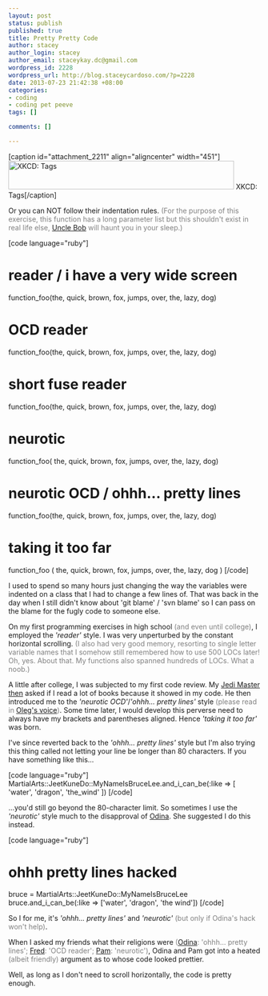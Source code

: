 ```yaml
--- 
layout: post
status: publish
published: true
title: Pretty Pretty Code
author: stacey
author_login: stacey
author_email: staceykay.dc@gmail.com
wordpress_id: 2228
wordpress_url: http://blog.staceycardoso.com/?p=2228
date: 2013-07-23 21:42:38 +08:00
categories: 
- coding
- coding pet peeve
tags: []

comments: []

---
```

[caption id="attachment_2211" align="aligncenter" width="451"]<a href="http://xkcd.com/1144/"><img class="size-full wp-image-2211" title="&lt;A&gt;: Like &lt;/a&gt;this. " alt="XKCD: Tags" src="http://blog.staceycardoso.com/wp-content/uploads/2013/07/tags-1.png" width="451" height="57" /></a> XKCD: Tags[/caption]

Or you can NOT follow their indentation rules.
<span style="color: #808080;">(For the purpose of this exercise, this function has a long parameter list but this shouldn't exist in real life else, <a href="http://www.cleancoders.com/" target="_blank">Uncle Bob</a> will haunt you in your sleep.)</span>

[code language="ruby"]
# reader / i have a very wide screen
function_foo(the, quick, brown, fox, jumps, over, the, lazy, dog)

# OCD reader
function_foo(the, quick, brown, fox,
             jumps, over, the, lazy,
             dog)

# short fuse reader
function_foo(the, quick, brown,
  fox, jumps, over, the, lazy,
  dog)

# neurotic
function_foo(
  the,
  quick,
  brown,
  fox,
  jumps,
  over,
  the,
  lazy,
  dog)

# neurotic OCD / ohhh... pretty lines
function_foo(the,
             quick,
             brown,
             fox,
             jumps,
             over,
             the,
             lazy,
             dog)

# taking it too far
function_foo
(
  the,
  quick,
  brown,
  fox,
  jumps,
  over,
  the,
  lazy,
  dog
)
[/code]
<p class="clean">I used to spend so many hours just changing the way the variables were indented on a class that I had to change a few lines of. That was back in the day when I still didn't know about 'git blame' / 'svn blame' so I can pass on the blame for the fugly code to someone else.</p>
On my first programming exercises in high school<span style="color: #808080;"> (and even until college)</span>, I employed the <em>'reader'</em> style. I was very unperturbed by the constant horizontal scrolling. <span style="color: #808080;">(I also had very good memory, resorting to single letter variable names that I somehow still remembered how to use 500 LOCs later! Oh, yes. About that. My functions also spanned hundreds of LOCs. What a noob.)</span>

A little after college, I was subjected to my first code review. My <a href="https://www.facebook.com/joanrey.sedigo/" target="_blank">Jedi Master then</a> asked if I read a lot of books because it showed in my code. He then introduced me to the<em> 'neurotic OCD'</em>/<em>'ohhh... pretty lines'</em> style <span style="color: #808080;">(please read in</span> <a href="http://www.youtube.com/watch?v=51zk8BwwF8M" target="_blank">Oleg's voice</a><span style="color: #808080;">)</span>. Some time later, I would develop this perverse need to always have my brackets and parentheses aligned. Hence <em>'taking it too far'</em> was born.

I've since reverted back to the <em>'ohhh... pretty lines'</em> style but I'm also trying this thing called not letting your line be longer than 80 characters. If you have something like this...

[code language="ruby"]
MartialArts::JeetKuneDo::MyNameIsBruceLee.and_i_can_be(:like =&gt; [ 'water',
                                                                  'dragon',
                                                                  'the_wind' ])
[/code]

...you'd still go beyond the 80-character limit. So sometimes I use the <em>'neurotic'</em> style much to the disapproval of <a href="http://dindeelion.wordpress.com/" target="_blank">Odina</a>. She suggested I do this instead.

[code language="ruby"]
# ohhh pretty lines hacked
bruce = MartialArts::JeetKuneDo::MyNameIsBruceLee
bruce.and_i_can_be(:like =&gt; ['water', 'dragon', 'the wind'])
[/code]

So I for me, it's <em>'ohhh... pretty lines'</em> and <em>'neurotic'</em> <span style="color: #808080;">(but only if Odina's hack won't help)</span>.

When I asked my friends what their religions were<span style="color: #808080;"> (</span><a href="http://dindeelion.wordpress.com/" target="_blank">Odina</a><span style="color: #808080;">: 'ohhh... pretty lines';</span> <a href="http://fredbaa.com/" target="_blank">Fred</a><span style="color: #808080;">: 'OCD reader';</span> <a href="http://www.scriptchaos.com/" target="_blank">Pam</a><span style="color: #808080;">: 'neurotic')</span>, Odina and Pam got into a heated <span style="color: #808080;">(albeit friendly)</span> argument as to whose code looked prettier.

Well, as long as I don't need to scroll horizontally, the code is pretty enough.
